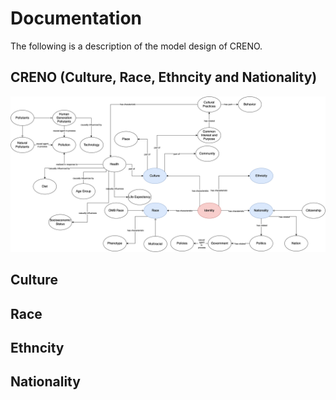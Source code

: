 # Documentation

The following is a description of the model design of CRENO. 

## CRENO (Culture, Race, Ethncity and Nationality)
![CREN](https://github.com/UTHealth-Ontology/CRENO/blob/main/doc/CRENO.png)

## Culture

## Race

## Ethncity

## Nationality